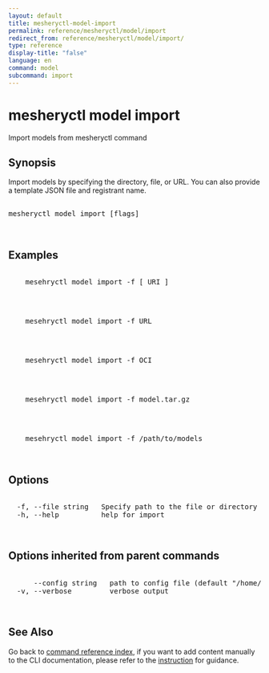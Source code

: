 ```yaml
---
layout: default
title: mesheryctl-model-import
permalink: reference/mesheryctl/model/import
redirect_from: reference/mesheryctl/model/import/
type: reference
display-title: "false"
language: en
command: model
subcommand: import
---
```


# mesheryctl model import

Import models from mesheryctl command

## Synopsis

Import models by specifying the directory, file, or URL. You can also provide a template JSON file and registrant name.

<pre class='codeblock-pre'>
<div class='codeblock'>
mesheryctl model import [flags]

</div>
</pre>

## Examples

<pre class='codeblock-pre'>
<div class='codeblock'>
	mesehryctl model import -f [ URI ]

</div>
</pre>

<pre class='codeblock-pre'>
<div class='codeblock'>
	mesehryctl model import -f URL 

</div>
</pre>

<pre class='codeblock-pre'>
<div class='codeblock'>
	mesehryctl model import -f OCI 

</div>
</pre>

<pre class='codeblock-pre'>
<div class='codeblock'>
	mesehryctl model import -f model.tar.gz 

</div>
</pre>

<pre class='codeblock-pre'>
<div class='codeblock'>
	mesehryctl model import -f /path/to/models

</div>
</pre>

## Options

<pre class='codeblock-pre'>
<div class='codeblock'>
  -f, --file string   Specify path to the file or directory
  -h, --help          help for import

</div>
</pre>

## Options inherited from parent commands

<pre class='codeblock-pre'>
<div class='codeblock'>
      --config string   path to config file (default "/home/runner/.meshery/config.yaml")
  -v, --verbose         verbose output

</div>
</pre>

## See Also

Go back to [command reference index](/reference/mesheryctl/), if you want to add content manually to the CLI documentation, please refer to the [instruction](/project/contributing/contributing-cli#preserving-manually-added-documentation) for guidance.
